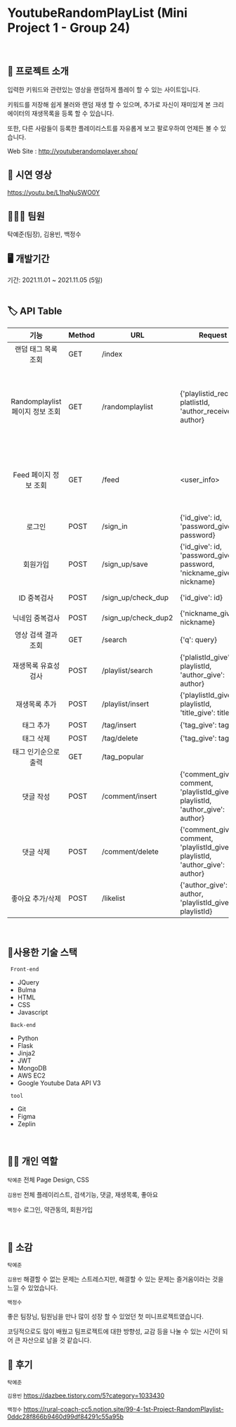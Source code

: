# YoutubeRandomPlayList (Mini Project 1 - Group 24)

</br>

## 🤷 프로젝트 소개 
 <p> 입력한 키워드와 관련있는 영상을 랜덤하게 플레이 할 수 있는 사이트입니다. </p>
 <p> 키워드를 저장해 쉽게 불러와 랜덤 재생 할 수 있으며, 추가로 자신이 재미있게 본 크리에이터의 재생목록을 등록 할 수 있습니다.</p>
 <p> 또한, 다른 사람들이 등록한 플레이리스트를 자유롭게 보고 팔로우하여 언제든 볼 수 있습니다. </p>
  
  Web Site : http://youtuberandomplayer.shop/
</br>


## 🎥 시연 영상
 https://youtu.be/L1hqNuSWO0Y


## 🧑🏼‍💻 팀원 
탁예준(팀장), 김용빈,  백정수
</br>


## 🖥 개발기간

기간: 2021.11.01 ~ 2021.11.05 (5일)  
</br>


## 🏷 API Table
|기능|Method|URL|Request|Response|
|:---:|----|----|----|----|
|랜덤 태그 목록 조회|GET|/index| |{'tags' : tag}|
|Randomplaylist  페이지 정보 조회|GET|/randomplaylist|{'playlistid_receive': platlistId,  'author_receive': author}|{'playlistId': playlistId, 'toptags': toptags,  'likes': likes,  'like_cnt': likes_cnt,  'comments': comments,  'islike': islike}|
|Feed 페이지 정보  조회|GET|/feed|<user_info>|{'tags': tags,  'my_playlists': my_playlists,  'like_playlists': like_playlists,  'other_playlists': other_playlists}|
|로그인|POST|/sign_in|{'id_give': id,  'password_give': password}|{'result': result,  'token': token,  'msg': msg}|
|회원가입|POST|/sign_up/save|{'id_give': id,  'password_give': password,  'nickname_give': nickname}|{'result': result}|
|ID 중복검사|POST|/sign_up/check_dup|{'id_give': id}|{'result': result,  'exists': exists}|
|닉네임 중복검사|POST|/sign_up/check_dup2|{'nickname_give': nickname}|{'result': result,  'exists': exists}|
|영상 검색 결과 조회|GET|/search|{'q': query}|{'list': search_result}|
|재생목록 유효성 검사|POST|/playlist/search|{'plalistId_give': playlistId,  'author_give': author}|'‘playlist': playlist,  'nickname': author}|
|재생목록 추가|POST|/playlist/insert|{'playlistId_give': playlistId,  'title_give': title}|{'msg': msg}|
|태그 추가|POST|/tag/insert|{'tag_give': tag}|{'msg': msg}|
|태그 삭제|POST|/tag/delete|{'tag_give': tag}|{'msg': msg}|
|태그 인기순으로 출력|GET|/tag_popular| |{'tags': msg}|
|댓글 작성|POST|/comment/insert|{'comment_give': comment,  'playlistId_give': playlistId,  'author_give': author}|{'msg': msg}|
|댓글 삭제|POST|/comment/delete|{'comment_give': comment,  'playlistId_give': playlistId,  'author_give': author}|{'msg': msg}|
|좋아요 추가/삭제|POST|/likelist|{'author_give': author,  'playlistId_give': playlistId}|{'msg': msg}|




</br>

## 🔨사용한 기술 스택
<code> Front-end </code>
 * JQuery
 * Bulma
 * HTML
 * CSS
 * Javascript
 
<code> Back-end </code>
 * Python 
 * Flask 
 * Jinja2
 * JWT
 * MongoDB 
 * AWS EC2
 * Google Youtube Data API V3


<code> tool </code>
 * Git
 * Figma
 * Zeplin

</br>


## ✌🏻 개인 역할

<code>탁예준</code> 전체 Page Design, CSS 

<code>김용빈</code> 전체 플레이리스트, 검색기능, 댓글, 재생목록, 좋아요 

<code>백정수</code> 로그인, 약관동의, 회원가입

</br>


## 📣 소감

<code>탁예준</code> 

<code>김용빈</code> 해결할 수 없는 문제는 스트레스지만, 해결할 수 있는 문제는 즐거움이라는 것을 느낄 수 있었습니다.

<code>백정수</code> <p> 좋은 팀장님, 팀원님을 만나 많이 성장 할 수 있었던 첫 미니프로젝트였습니다. </p>
<p>코딩적으로도 많이 배웠고 팀프로젝트에 대한 방향성, 교감 등을 나눌 수 있는 시간이 되어 큰 자산으로 남을 것 같습니다. </p>


## 📝 후기

<code>탁예준</code> 

<code>김용빈</code> https://dazbee.tistory.com/5?category=1033430

<code>백정수</code>  https://rural-coach-cc5.notion.site/99-4-1st-Project-RandomPlaylist-0ddc28f866b9460d99df84291c55a95b

